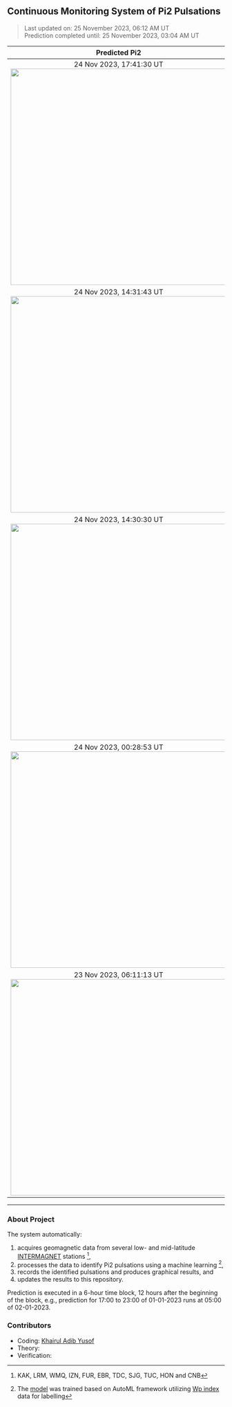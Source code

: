 ## Continuous Monitoring System of Pi2 Pulsations
  
> Last updated on: 25 November 2023, 06:12 AM UT  
> Prediction completed until: 25 November 2023, 03:04 AM UT  
  

| Predicted Pi2 | AE index |
| :---: | :---: |
| 24 Nov 2023, 17:41:30 UT <img src="predicted-pi2/2023-11-24%2017-41-30%20UT%20LRM.png" width="500"/> |  24 Nov 2023 <img src="wdc-ae/2023-11-24%2017-41-30%20UT%20LRM%2020231124.png" width="500"/> |
| 24 Nov 2023, 14:31:43 UT <img src="predicted-pi2/2023-11-24%2014-31-43%20UT%20CNB.png" width="500"/> |  24 Nov 2023 <img src="wdc-ae/2023-11-24%2014-31-43%20UT%20CNB%2020231124.png" width="500"/> |
| 24 Nov 2023, 14:30:30 UT <img src="predicted-pi2/2023-11-24%2014-30-30%20UT%20LRM.png" width="500"/> |  24 Nov 2023 <img src="wdc-ae/2023-11-24%2014-30-30%20UT%20LRM%2020231124.png" width="500"/> |
| 24 Nov 2023, 00:28:53 UT <img src="predicted-pi2/2023-11-24%2000-28-53%20UT%20FUR.png" width="500"/> |  24 Nov 2023 <img src="wdc-ae/2023-11-24%2000-28-53%20UT%20FUR%2020231124.png" width="500"/> |
| 23 Nov 2023, 06:11:13 UT <img src="predicted-pi2/2023-11-23%2006-11-13%20UT%20TUC.png" width="500"/> |  23 Nov 2023 <img src="wdc-ae/2023-11-23%2006-11-13%20UT%20TUC%2020231123.png" width="500"/> |
  
---
  
### About Project
  
The system automatically:  
1. acquires geomagnetic data from several low- and mid-latitude [INTERMAGNET](https://www.intermagnet.org/data-donnee/download-eng.php) stations [^1],  
2. processes the data to identify Pi2 pulsations using a machine learning  [^2],  
3. records the identified pulsations and produces graphical results, and 
4. updates the results to this repository.  
  
Prediction is executed in a 6-hour time block, 12 hours after the beginning of the block, e.g., prediction for 17:00 to 23:00 of 01-01-2023 runs at 05:00 of 02-01-2023.
  
### Contributors
  
- Coding: [Khairul Adib Yusof](https://github.com/khairuladib94)  
- Theory:  
- Verification:  
  
[^1]: KAK, LRM, WMQ, IZN, FUR, EBR, TDC, SJG, TUC, HON and CNB   
[^2]: The [model](trained-models) was trained based on AutoML framework utilizing [Wp index](https://www.isee.nagoya-u.ac.jp/~nose.masahito/s-cubed/data/) data for labelling   
